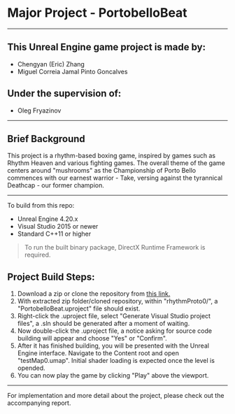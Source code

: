 # Major Project - PortobelloBeat
___

## This Unreal Engine game project is made by:
- Chengyan (Eric) Zhang
- Miguel Correia Jamal Pinto Goncalves

## Under the supervision of:
- Oleg Fryazinov
___

## Brief Background

This project is a rhythm-based boxing game, inspired by games such as Rhythm Heaven and various fighting games. The overall theme of the game centers around "mushrooms" as the Championship of Porto Bello commences with our earnest warrior - Take, versing against the tyrannical Deathcap - our former champion.

___

To build from this repo:
- Unreal Engine 4.20.x
- Visual Studio 2015 or newer
- Standard C++11 or higher

> To run the built binary package, DirectX Runtime Framework is required. 

## Project Build Steps:

1. Download a zip or clone the repository from [this link.](https://github.com/RaykoEZ/PortobelloBeat)
2. With extracted zip folder/cloned repository, within "rhythmProto0/", a "PortobelloBeat.uproject" file should exist.
3. Right-click the .uproject file, select "Generate Visual Studio project files", a .sln should be generated after a moment of waiting.
4. Now double-click the .uproject file, a notice asking for source code building will appear and choose "Yes" or "Confirm".
5. After it has finished building, you will be presented with the Unreal Engine interface. Navigate to the Content root and open "testMap0.umap". Initial shader loading is expected once the level is opended.
6. You can now play the game by clicking "Play" above the viewport.

____

For implementation and more detail about the project, please check out the accompanying report.